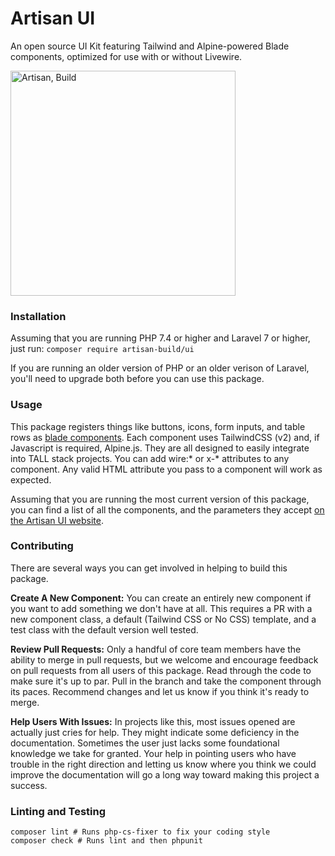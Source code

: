# Artisan UI

An open source UI Kit featuring Tailwind and Alpine-powered Blade components, optimized for use with or without Livewire.

<a href="https://artisan.build"><img src="https://repository-images.githubusercontent.com/323002393/4261fb80-42ba-11eb-9d7b-2c295d42da7b" alt="Artisan, Build" height="360"></a>

### Installation

Assuming that you are running PHP 7.4 or higher and Laravel 7 or higher, just run:
`composer require artisan-build/ui`

If you are running an older version of PHP or an older verison of Laravel, you'll need to upgrade both before you can use this package.

### Usage

This package registers things like buttons, icons, form inputs, and table rows as [blade components](https://laravel.com/docs/8.x/blade#components). Each component uses TailwindCSS (v2) and, if Javascript is required, Alpine.js. They are all designed to easily integrate into TALL stack projects. You can add wire:* or x-* attributes to any component. Any valid HTML attribute you pass to a component will work as expected.

Assuming that you are running the most current version of this package, you can find a list of all the components, and the parameters they accept [on the Artisan UI website](https://artisanui.com).

### Contributing

There are several ways you can get involved in helping to build this package.

__Create A New Component:__ You can create an entirely new component if you want to add something we don't have at all. This requires a PR with a new component class, a default (Tailwind CSS or No CSS) template, and a test class with the default version well tested.

__Review Pull Requests:__ Only a handful of core team members have the ability to merge in pull requests, but we welcome and encourage feedback on pull requests from all users of this package. Read through the code to make sure it's up to par. Pull in the branch and take the component through its paces. Recommend changes and let us know if you think it's ready to merge.

__Help Users With Issues:__ In projects like this, most issues opened are actually just cries for help. They might indicate some deficiency in the documentation. Sometimes the user just lacks some foundational knowledge we take for granted. Your help in pointing users who have trouble in the right direction and letting us know where you think we could improve the documentation will go a long way toward making this project a success.

### Linting and Testing

```shell script
composer lint # Runs php-cs-fixer to fix your coding style
composer check # Runs lint and then phpunit
```
